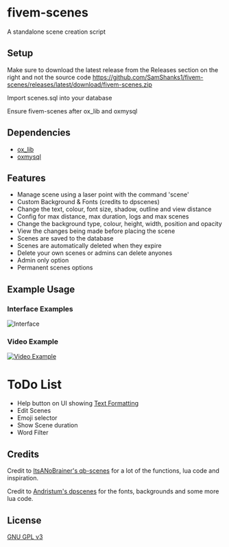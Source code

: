 # fivem-scenes
A standalone scene creation script 

## Setup
Make sure to download the latest release from the Releases section on the right and not the source code
https://github.com/SamShanks1/fivem-scenes/releases/latest/download/fivem-scenes.zip

Import scenes.sql into your database 

Ensure fivem-scenes after ox_lib and oxmysql

## Dependencies
- [ox_lib](https://github.com/overextended/ox_lib)
- [oxmysql](https://github.com/overextended/oxmysql)

## Features
* Manage scene using a laser point with the command 'scene'
* Custom Background & Fonts (credits to dpscenes)
* Change the text, colour, font size, shadow, outline and view distance
* Config for max distance, max duration, logs and max scenes
* Change the background type, colour, height, width, position and opacity
* View the changes being made before placing the scene
* Scenes are saved to the database
* Scenes are automatically deleted when they expire
* Delete your own scenes or admins can delete anyones
* Admin only option
* Permanent scenes options

## Example Usage
### Interface Examples
![Interface](https://i.gyazo.com/84f8f8b877ae1c403893ce8ec52ada0e.png)
### Video Example
[![Video Example](https://i.gyazo.com/b1a47c5bcfcc831aea3478c255a94794.png)](https://streamable.com/2lj8o9)


# ToDo List
* Help button on UI showing [Text Formatting](https://docs.fivem.net/docs/game-references/text-formatting)
* Edit Scenes
* Emoji selector
* Show Scene duration
* Word Filter

## Credits
Credit to [ItsANoBrainer's qb-scenes](https://github.com/ItsANoBrainer/qb-scenes) for a lot of the functions, lua code and inspiration.

Credit to [Andristum's dpscenes](https://github.com/andristum/dpscenes) for the fonts, backgrounds and some more lua code.

## License
[GNU GPL v3](http://www.gnu.org/licenses/gpl-3.0.html)
